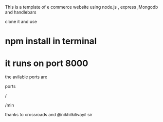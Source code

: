 This is a template of e commerce website using 
node.js , express ,Mongodb and handlebars 


clone it and use 

npm install in terminal
=======				       
it runs on port 8000 
=======
the avilable ports are


ports

/

/min

thanks to  crossroads and @nikhilkilivayil sir
